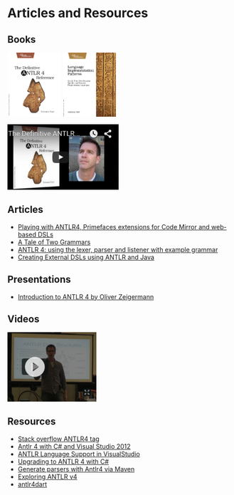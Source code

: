 # Articles and Resources

## Books

<a href=""><img src=images/tpantlr2.png width=120></a>
<a href=""><img src=images/tpdsl.png width=120></a>

<a href="https://www.youtube.com/watch?v=OAoA3E-cyug"><img src=images/teronbook.png width=250></a>

## Articles

* [Playing with ANTLR4, Primefaces extensions for Code Mirror and web-based DSLs](http://leonotepad.blogspot.com.br/2014/01/playing-with-antlr4-primefaces.html)
* [A Tale of Two Grammars](https://dexvis.wordpress.com/2012/11/22/a-tale-of-two-grammars/)
* [ANTLR 4: using the lexer, parser and listener with example grammar](http://www.theendian.com/blog/antlr-4-lexer-parser-and-listener-with-example-grammar/)
* [Creating External DSLs using ANTLR and Java](http://java.dzone.com/articles/creating-external-dsls-using)

## Presentations

* [Introduction to ANTLR 4 by Oliver Zeigermann](https://docs.google.com/presentation/d/1XS_VIdicCQVonPK6AGYkWTp-3VeHfGuD2l8yNMpAfuQ/edit#slide=id.p)

## Videos

<a href="https://vimeo.com/59285751"><img src=images/tertalk.png width=200></a>

## Resources

* [Stack overflow ANTLR4 tag](http://stackoverflow.com/questions/tagged/antlr4)
* [Antlr 4 with C# and Visual Studio 2012](http://programming-pages.com/2013/12/14/antlr-4-with-c-and-visual-studio-2012/)
* [ANTLR Language Support in VisualStudio](http://visualstudiogallery.msdn.microsoft.com/25b991db-befd-441b-b23b-bb5f8d07ee9f)
* [Upgrading to ANTLR 4 with C#](http://andrevdm.blogspot.com/2013/08/upgrading-to-antlr-4-with-c.html)
* [Generate parsers with Antlr4 via Maven](http://ljelonek.wordpress.com/2014/01/03/generate-parsers-with-antlr4-via-maven/)
* [Exploring ANTLR v4](http://johnsquibb.like97.com/blog/read/exploring-antlr-v4)
* [antlr4dart](http://pub.dartlang.org/packages/antlr4dart)